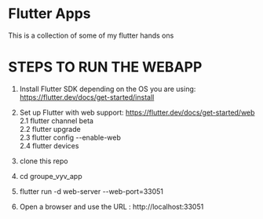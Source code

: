 # Flutter Apps
This is a collection of some of my flutter hands ons


# STEPS TO RUN THE WEBAPP
1. Install Flutter SDK depending on the OS you are using: https://flutter.dev/docs/get-started/install
2. Set up Flutter with web support: https://flutter.dev/docs/get-started/web <br />
  2.1 flutter channel beta<br />
  2.2 flutter upgrade<br />
  2.3 flutter config --enable-web<br />
  2.4 flutter devices<br />
  
 3. clone this repo 
 4. cd groupe_vyv_app
 5. flutter run -d web-server --web-port=33051
 6. Open a browser and use the URL : http://localhost:33051

